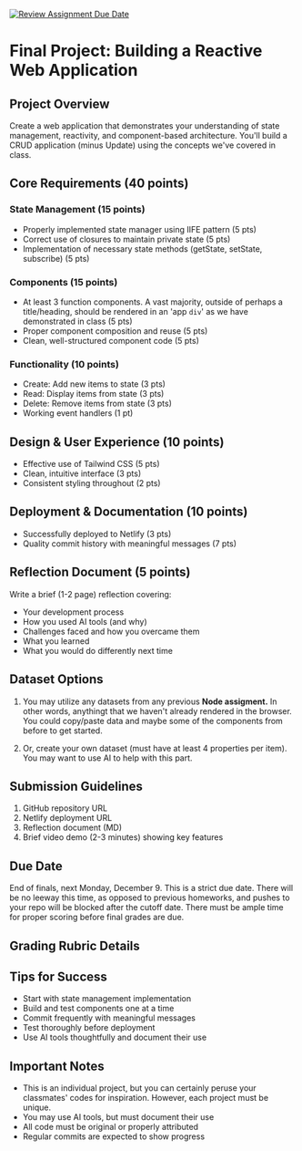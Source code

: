 [![Review Assignment Due Date](https://classroom.github.com/assets/deadline-readme-button-22041afd0340ce965d47ae6ef1cefeee28c7c493a6346c4f15d667ab976d596c.svg)](https://classroom.github.com/a/dIRpAIW4)
# Final Project: Building a Reactive Web Application

## Project Overview
Create a web application that demonstrates your understanding of state management, reactivity, and component-based architecture. You'll build a CRUD application (minus Update) using the concepts we've covered in class.

## Core Requirements (40 points)

### State Management (15 points)
- Properly implemented state manager using IIFE pattern (5 pts)
- Correct use of closures to maintain private state (5 pts)
- Implementation of necessary state methods (getState, setState, subscribe) (5 pts)

### Components (15 points)
- At least 3 function components. A vast majority, outside of perhaps a title/heading, should be rendered in an 'app `div`' as we have demonstrated in class (5 pts)
- Proper component composition and reuse (5 pts)
- Clean, well-structured component code (5 pts)

### Functionality (10 points)
- Create: Add new items to state (3 pts)
- Read: Display items from state (3 pts)
- Delete: Remove items from state (3 pts)
- Working event handlers (1 pt)

## Design & User Experience (10 points)
- Effective use of Tailwind CSS (5 pts)
- Clean, intuitive interface (3 pts)
- Consistent styling throughout (2 pts)

## Deployment & Documentation (10 points)
- Successfully deployed to Netlify (3 pts)
- Quality commit history with meaningful messages (7 pts)

## Reflection Document (5 points)
Write a brief (1-2 page) reflection covering:
- Your development process
- How you used AI tools (and why)
- Challenges faced and how you overcame them
- What you learned
- What you would do differently next time

## Dataset Options
1. You may utilize any datasets from any previous **Node assigment.** In other words, anythingt that we haven't already rendered in the browser. You could copy/paste data and maybe some of the components from before to get started.
   
2. Or, create your own dataset (must have at least 4 properties per item). You may want to use AI to help with this part.

## Submission Guidelines
1. GitHub repository URL
2. Netlify deployment URL
3. Reflection document (MD)
4. Brief video demo (2-3 minutes) showing key features

## Due Date
End of finals, next Monday, December 9. This is a strict due date. There will be no leeway this time, as opposed to previous homeworks, and pushes to your repo will be blocked after the cutoff date. There must be ample time for proper scoring before final grades are due.

## Grading Rubric Details

## Tips for Success
- Start with state management implementation
- Build and test components one at a time
- Commit frequently with meaningful messages
- Test thoroughly before deployment
- Use AI tools thoughtfully and document their use

## Important Notes
- This is an individual project, but you can certainly peruse your classmates' codes for inspiration. However, each project must be unique.
- You may use AI tools, but must document their use
- All code must be original or properly attributed
- Regular commits are expected to show progress

